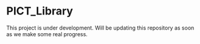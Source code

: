 # PICT_Library

This project is under development. Will be updating this repository as soon as we make some real progress.
